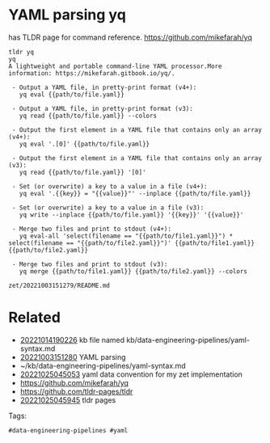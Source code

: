 # YAML parsing yq
has TLDR page for command reference.
https://github.com/mikefarah/yq

```
tldr yq
yq
A lightweight and portable command-line YAML processor.More information: https://mikefarah.gitbook.io/yq/.

 - Output a YAML file, in pretty-print format (v4+):
   yq eval {{path/to/file.yaml}}

 - Output a YAML file, in pretty-print format (v3):
   yq read {{path/to/file.yaml}} --colors

 - Output the first element in a YAML file that contains only an array (v4+):
   yq eval '.[0]' {{path/to/file.yaml}}

 - Output the first element in a YAML file that contains only an array (v3):
   yq read {{path/to/file.yaml}} '[0]'

 - Set (or overwrite) a key to a value in a file (v4+):
   yq eval '.{{key}} = "{{value}}"' --inplace {{path/to/file.yaml}}

 - Set (or overwrite) a key to a value in a file (v3):
   yq write --inplace {{path/to/file.yaml}} '{{key}}' '{{value}}'

 - Merge two files and print to stdout (v4+):
   yq eval-all 'select(filename == "{{path/to/file1.yaml}}") * select(filename == "{{path/to/file2.yaml}}")' {{path/to/file1.yaml}} {{path/to/file2.yaml}}

 - Merge two files and print to stdout (v3):
   yq merge {{path/to/file1.yaml}} {{path/to/file2.yaml}} --colors
```

` zet/20221003151279/README.md `

# Related

- [20221014190226](/zet/20221014190226/README.md) kb file named kb/data-engineering-pipelines/yaml-syntax.md
- [20221003151280](/zet/20221003151280/README.md) YAML parsing
- ~/kb/data-engineering-pipelines/yaml-syntax.md
- [20221025045053](/zet/20221025045053/README.md) yaml data convention for my zet implementation
- https://github.com/mikefarah/yq
- https://github.com/tldr-pages/tldr
- [20221025045945](/zet/20221025045945/README.md) tldr pages

Tags:

    #data-engineering-pipelines #yaml 
